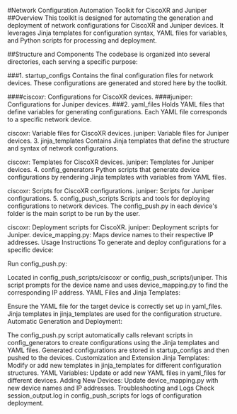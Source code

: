 #Network Configuration Automation Toolkit for CiscoXR and Juniper
##Overview
This toolkit is designed for automating the generation and deployment of network configurations for CiscoXR and Juniper devices. It leverages Jinja templates for configuration syntax, YAML files for variables, and Python scripts for processing and deployment.

##Structure and Components
The codebase is organized into several directories, each serving a specific purpose:

###1. startup_configs
Contains the final configuration files for network devices. These configurations are generated and stored here by the toolkit.

####ciscoxr: Configurations for CiscoXR devices.
####juniper: Configurations for Juniper devices.
###2. yaml_files
Holds YAML files that define variables for generating configurations. Each YAML file corresponds to a specific network device.

ciscoxr: Variable files for CiscoXR devices.
juniper: Variable files for Juniper devices.
3. jinja_templates
Contains Jinja templates that define the structure and syntax of network configurations.

ciscoxr: Templates for CiscoXR devices.
juniper: Templates for Juniper devices.
4. config_generators
Python scripts that generate device configurations by rendering Jinja templates with variables from YAML files.

ciscoxr: Scripts for CiscoXR configurations.
juniper: Scripts for Juniper configurations.
5. config_push_scripts
Scripts and tools for deploying configurations to network devices. The config_push.py in each device's folder is the main script to be run by the user.

ciscoxr: Deployment scripts for CiscoXR.
juniper: Deployment scripts for Juniper.
device_mapping.py: Maps device names to their respective IP addresses.
Usage Instructions
To generate and deploy configurations for a specific device:

Run config_push.py:

Located in config_push_scripts/ciscoxr or config_push_scripts/juniper.
This script prompts for the device name and uses device_mapping.py to find the corresponding IP address.
YAML Files and Jinja Templates:

Ensure the YAML file for the target device is correctly set up in yaml_files.
Jinja templates in jinja_templates are used for the configuration structure.
Automatic Generation and Deployment:

The config_push.py script automatically calls relevant scripts in config_generators to create configurations using the Jinja templates and YAML files.
Generated configurations are stored in startup_configs and then pushed to the devices.
Customization and Extension
Jinja Templates: Modify or add new templates in jinja_templates for different configuration structures.
YAML Variables: Update or add new YAML files in yaml_files for different devices.
Adding New Devices: Update device_mapping.py with new device names and IP addresses.
Troubleshooting and Logs
Check session_output.log in config_push_scripts for logs of configuration deployment.
